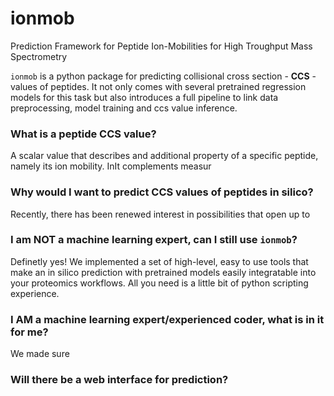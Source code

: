 # ionmob
Prediction Framework for Peptide Ion-Mobilities for High Troughput Mass Spectrometry

```ionmob``` is a python package for predicting collisional cross section - **CCS** - values of peptides.
It not only comes with several pretrained regression models for this task but also introduces a full pipeline to link data preprocessing, model training and ccs value inference.

### What is a peptide CCS value?
A scalar value that describes and additional property of a specific peptide, namely its ion mobility. InIt complements measur

### Why would I want to predict CCS values of peptides in silico?
Recently, there has been renewed interest in possibilities that open up to 

### I am NOT a machine learning expert, can I still use ```ionmob```?
Definetly yes! We implemented a set of high-level, easy to use tools that make an in silico prediction with pretrained models easily integratable into your proteomics workflows.
All you need is a little bit of python scripting experience.

### I AM a machine learning expert/experienced coder, what is in it for me?
We made sure 

### Will there be a web interface for prediction?

